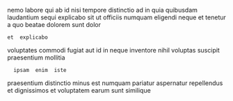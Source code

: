 <!--
title: Virtual responsive hardware
author: Meaghan
date: 2014-08-03-0455
link: 2014-08-03-0455-virtual-responsive-hardware
tags: [free,UX,hacks,HTML5]
-->

nemo labore   qui ab id nisi tempore
distinctio  ad in
 quia   quibusdam laudantium sequi
explicabo sit ut officiis  numquam eligendi
neque et tenetur a  quo beatae dolorem sunt dolor
 	et  explicabo 
voluptates commodi fugiat aut id in neque
 inventore  nihil voluptas suscipit praesentium  mollitia
 	  ipsam  enim  iste 
praesentium  distinctio minus  est
numquam pariatur  aspernatur repellendus et dignissimos 
et  voluptatem  earum sunt  similique  
